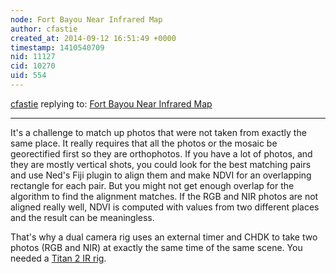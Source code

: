 ```yaml
---
node: Fort Bayou Near Infrared Map
author: cfastie
created_at: 2014-09-12 16:51:49 +0000
timestamp: 1410540709
nid: 11127
cid: 10270
uid: 554
---
```




[cfastie](../profile/cfastie) replying to: [Fort Bayou Near Infrared Map](../notes/jrokoff/09-11-2014/fort-bayou-near-infrared-map)

----
It's a challenge to match up photos that were not taken from exactly the same place. It really requires that all the photos or the mosaic be georectified first so they are orthophotos. If you have a lot of photos, and they are mostly vertical shots, you could look for the best matching pairs and use Ned's Fiji plugin to align them and make NDVI for an overlapping rectangle for each pair. But you might not get enough overlap for the algorithm to find the alignment matches. If the RGB and NIR photos are not aligned really well, NDVI is computed with values from two different places and the result can be meaningless.

That's why a dual camera rig uses an external timer and CHDK to take two photos (RGB and NIR) at exactly the same time of the same scene. You needed a [Titan 2 IR rig](http://publiclab.org/notes/cfastie/09-04-2014/the-leaffest-line).